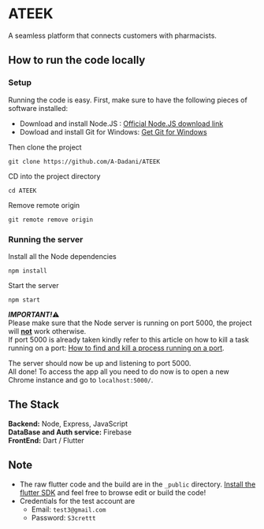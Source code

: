 # ATEEK
A seamless platform that connects customers with pharmacists.

## How to run the code locally
### Setup
Running the code is easy. 
First, make sure to have the following pieces of software installed:
- Download and install Node.JS : [Official Node.JS download link](https://nodejs.org/en/download)
- Dowload and install Git for Windows: [Get Git for Windows](https://git-scm.com/download/win)

Then clone the project<br/>

```
git clone https://github.com/A-Dadani/ATEEK
```

CD into the project directory

```
cd ATEEK
```

Remove remote origin

```
git remote remove origin
```
### Running the server
Install all the Node dependencies

```
npm install
```

Start the server

```
npm start
```
***IMPORTANT!***:warning: <br/>
Please make sure that the Node server is running on port 5000, the project will **<ins>not</ins>** work otherwise.<br/>
If port 5000 is already taken kindly refer to this article on how to kill a task running on a port: [How to find and kill a process running on a port](https://community.talend.com/s/article/How-to-find-and-kill-a-process-running-on-a-port-LVJkZ?language=en_US).

The server should now be up and listening to port 5000. <br/>
All done! To access the app all you need to do now is to open a new Chrome instance and go to `localhost:5000/`.

## The Stack
**Backend:** Node, Express, JavaScript<br/>
**DataBase and Auth service:** Firebase<br/>
**FrontEnd:** Dart / Flutter<br/>

## Note
- The raw flutter code and the build are in the `_public` directory. [Install the flutter SDK](https://docs.flutter.dev/get-started/install) and feel free to browse edit or build the code!
- Credentials for the test account are
  - Email: `test3@gmail.com`
  - Password: `S3crettt`
